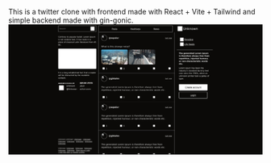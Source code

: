This is a twitter clone with frontend made with React + Vite + Tailwind and simple backend made with gin-gonic.
![screenshot](./public/Screenshot_20250622_102156.jpg)
